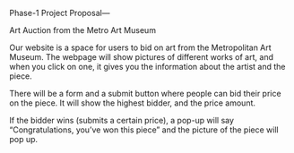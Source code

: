 Phase-1 Project Proposal—

Art Auction from the Metro Art Museum 

Our website is a space for users to bid on art from the Metropolitan Art Museum. The webpage will show pictures of different works of art, and when you click on one, it gives you the information about the artist and the piece. 

There will be a form and a submit button where people can bid their price on the piece. It will show the highest bidder, and the price amount.

If the bidder wins (submits a certain price), a pop-up will say “Congratulations, you’ve won this piece” and the picture of the piece will pop up. 

